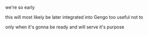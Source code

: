 we're so early

this will most likely be later integrated into Gengo
too useful not to

only when it's gonna be ready and will serve it's purpose 


